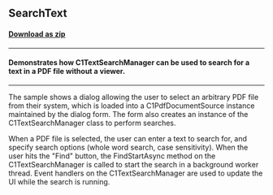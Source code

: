 ## SearchText
#### [Download as zip](https://minhaskamal.github.io/DownGit/#/home?url=https://github.com/GrapeCity/ComponentOne-WinForms-Samples/tree/master/NetFramework\C1.Win.Document\CS\SearchText)
____
#### Demonstrates how C1TextSearchManager can be used to search for a text in a PDF file without a viewer.
____
The sample shows a dialog allowing the user to select an arbitrary PDF file from their system, which is loaded into a C1PdfDocumentSource instance maintained by the dialog form. The form also creates an instance of the C1TextSearchManager class to perform searches. 

When a PDF file is selected, the user can enter a text to search for, and specify search options (whole word search, case sensitivity). When the user hits the "Find" button, the FindStartAsync method on the C1TextSearchManager is called to start the search in a background worker thread. Event handlers on the C1TextSearchManager are used to update the UI while the search is running. 